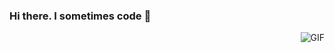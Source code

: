 ### Hi there. I sometimes code 👋


<img align="right" alt="GIF" src="[https://github.com/Paulinakhew/wiki/blob/master/.gitbook/assets/happy.gif](https://media2.giphy.com/media/v1.Y2lkPTc5MGI3NjExbWY0bjAxcWkyZzRsY3FjcTRtOXJkd2pncHMxNzBkcGhuYnRsc2IzcyZlcD12MV9pbnRlcm5hbF9naWZfYnlfaWQmY3Q9Zw/xTiIzJSKB4l7xTouE8/giphy.gif)" />

<!--
**Eddie-Sun/eddie-sun** is a ✨ _special_ ✨ repository because its `README.md` (this file) appears on your GitHub profile.

Here are some ideas to get you started:

- 🔭 I’m currently working on ...
- 🌱 I’m currently learning ...
- 👯 I’m looking to collaborate on ...
- 🤔 I’m looking for help with ...
- 💬 Ask me about ...
- 📫 How to reach me: ...
- 😄 Pronouns: ...
- ⚡ Fun fact: ...
-->
